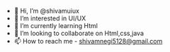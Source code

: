 - 👋 Hi, I’m @shivamuiux
- 👀 I’m interested in UI/UX
- 🌱 I’m currently learning Html
- 💞️ I’m looking to collaborate on Html,css,java
- 📫 How to reach me - shivamnegi5128@gmail.com

<!---
shivamuiux/shivamuiux is a ✨ special ✨ repository because its `README.md` (this file) appears on your GitHub profile.
You can click the Preview link to take a look at your changes.
--->
